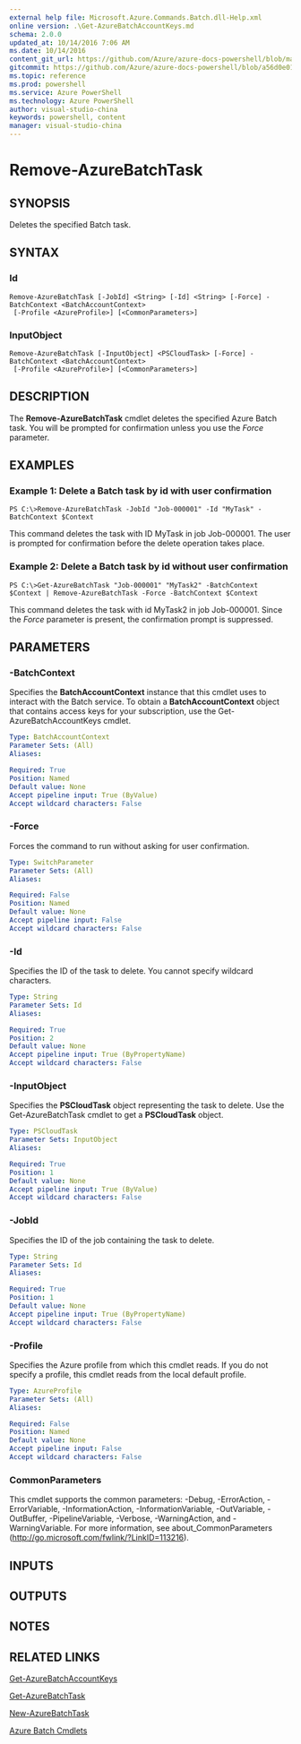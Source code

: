```yaml
---
external help file: Microsoft.Azure.Commands.Batch.dll-Help.xml
online version: .\Get-AzureBatchAccountKeys.md
schema: 2.0.0
updated_at: 10/14/2016 7:06 AM
ms.date: 10/14/2016
content_git_url: https://github.com/Azure/azure-docs-powershell/blob/master/azureps-cmdlets-docs/ResourceManager/AzureRM.Batch/v0.9.8/CmdletMDs/Remove-AzureBatchTask.md
gitcommit: https://github.com/Azure/azure-docs-powershell/blob/a56d0e01e65c2c33aa2af13dd29addc94ead6e88/azureps-cmdlets-docs/ResourceManager/AzureRM.Batch/v0.9.8/CmdletMDs/Remove-AzureBatchTask.md
ms.topic: reference
ms.prod: powershell
ms.service: Azure PowerShell
ms.technology: Azure PowerShell
author: visual-studio-china
keywords: powershell, content
manager: visual-studio-china
---
```


# Remove-AzureBatchTask

## SYNOPSIS
Deletes the specified Batch task.

## SYNTAX

### Id
```
Remove-AzureBatchTask [-JobId] <String> [-Id] <String> [-Force] -BatchContext <BatchAccountContext>
 [-Profile <AzureProfile>] [<CommonParameters>]
```

### InputObject
```
Remove-AzureBatchTask [-InputObject] <PSCloudTask> [-Force] -BatchContext <BatchAccountContext>
 [-Profile <AzureProfile>] [<CommonParameters>]
```

## DESCRIPTION
The **Remove-AzureBatchTask** cmdlet deletes the specified Azure Batch task.
You will be prompted for confirmation unless you use the *Force* parameter.

## EXAMPLES

### Example 1: Delete a Batch task by id with user confirmation
```
PS C:\>Remove-AzureBatchTask -JobId "Job-000001" -Id "MyTask" -BatchContext $Context
```

This command deletes the task with ID MyTask in job Job-000001.
The user is prompted for confirmation before the delete operation takes place.

### Example 2: Delete a Batch task by id without user confirmation
```
PS C:\>Get-AzureBatchTask "Job-000001" "MyTask2" -BatchContext $Context | Remove-AzureBatchTask -Force -BatchContext $Context
```

This command deletes the task with id MyTask2 in job Job-000001.
Since the *Force* parameter is present, the confirmation prompt is suppressed.

## PARAMETERS

### -BatchContext
Specifies the **BatchAccountContext** instance that this cmdlet uses to interact with the Batch service.
To obtain a **BatchAccountContext** object that contains access keys for your subscription, use the Get-AzureBatchAccountKeys cmdlet.

```yaml
Type: BatchAccountContext
Parameter Sets: (All)
Aliases: 

Required: True
Position: Named
Default value: None
Accept pipeline input: True (ByValue)
Accept wildcard characters: False
```

### -Force
Forces the command to run without asking for user confirmation.

```yaml
Type: SwitchParameter
Parameter Sets: (All)
Aliases: 

Required: False
Position: Named
Default value: None
Accept pipeline input: False
Accept wildcard characters: False
```

### -Id
Specifies the ID of the task to delete.
You cannot specify wildcard characters.

```yaml
Type: String
Parameter Sets: Id
Aliases: 

Required: True
Position: 2
Default value: None
Accept pipeline input: True (ByPropertyName)
Accept wildcard characters: False
```

### -InputObject
Specifies the **PSCloudTask** object representing the task to delete.
Use the Get-AzureBatchTask cmdlet to get a **PSCloudTask** object.

```yaml
Type: PSCloudTask
Parameter Sets: InputObject
Aliases: 

Required: True
Position: 1
Default value: None
Accept pipeline input: True (ByValue)
Accept wildcard characters: False
```

### -JobId
Specifies the ID of the job containing the task to delete.

```yaml
Type: String
Parameter Sets: Id
Aliases: 

Required: True
Position: 1
Default value: None
Accept pipeline input: True (ByPropertyName)
Accept wildcard characters: False
```

### -Profile
Specifies the Azure profile from which this cmdlet reads.
If you do not specify a profile, this cmdlet reads from the local default profile.

```yaml
Type: AzureProfile
Parameter Sets: (All)
Aliases: 

Required: False
Position: Named
Default value: None
Accept pipeline input: False
Accept wildcard characters: False
```

### CommonParameters
This cmdlet supports the common parameters: -Debug, -ErrorAction, -ErrorVariable, -InformationAction, -InformationVariable, -OutVariable, -OutBuffer, -PipelineVariable, -Verbose, -WarningAction, and -WarningVariable. For more information, see about_CommonParameters (http://go.microsoft.com/fwlink/?LinkID=113216).

## INPUTS

## OUTPUTS

## NOTES

## RELATED LINKS

[Get-AzureBatchAccountKeys](.\Get-AzureBatchAccountKeys.md)

[Get-AzureBatchTask](.\Get-AzureBatchTask.md)

[New-AzureBatchTask](.\New-AzureBatchTask.md)

[Azure Batch Cmdlets](.\AzureRM.Batch.md)

